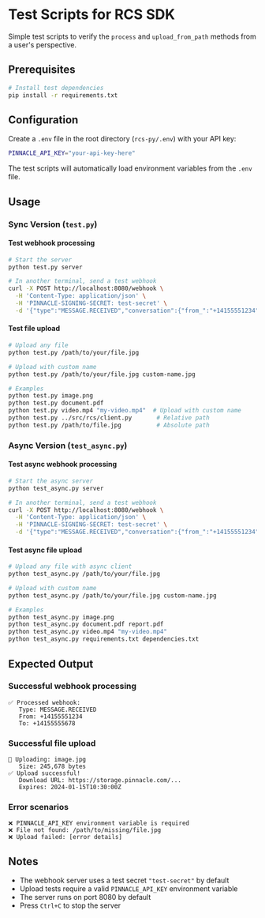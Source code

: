 # Test Scripts for RCS SDK

Simple test scripts to verify the `process` and `upload_from_path` methods from a user's perspective.

## Prerequisites

```bash
# Install test dependencies
pip install -r requirements.txt
```

## Configuration

Create a `.env` file in the root directory (`rcs-py/.env`) with your API key:
```bash
PINNACLE_API_KEY="your-api-key-here"
```

The test scripts will automatically load environment variables from the `.env` file.

## Usage

### Sync Version (`test.py`)

#### Test webhook processing
```bash
# Start the server
python test.py server

# In another terminal, send a test webhook
curl -X POST http://localhost:8080/webhook \
  -H 'Content-Type: application/json' \
  -H 'PINNACLE-SIGNING-SECRET: test-secret' \
  -d '{"type":"MESSAGE.RECEIVED","conversation":{"from_":"+14155551234","to":"+14155555678"}}'
```

#### Test file upload
```bash
# Upload any file
python test.py /path/to/your/file.jpg

# Upload with custom name
python test.py /path/to/your/file.jpg custom-name.jpg

# Examples
python test.py image.png
python test.py document.pdf
python test.py video.mp4 "my-video.mp4"  # Upload with custom name
python test.py ../src/rcs/client.py       # Relative path
python test.py /path/to/file.jpg          # Absolute path
```

### Async Version (`test_async.py`)

#### Test async webhook processing
```bash
# Start the async server
python test_async.py server

# In another terminal, send a test webhook
curl -X POST http://localhost:8080/webhook \
  -H 'Content-Type: application/json' \
  -H 'PINNACLE-SIGNING-SECRET: test-secret' \
  -d '{"type":"MESSAGE.RECEIVED","conversation":{"from_":"+14155551234","to":"+14155555678"}}'
```

#### Test async file upload
```bash
# Upload any file with async client
python test_async.py /path/to/your/file.jpg

# Upload with custom name
python test_async.py /path/to/your/file.jpg custom-name.jpg

# Examples
python test_async.py image.png
python test_async.py document.pdf report.pdf
python test_async.py video.mp4 "my-video.mp4"
python test_async.py requirements.txt dependencies.txt
```

## Expected Output

### Successful webhook processing
```
✅ Processed webhook:
   Type: MESSAGE.RECEIVED
   From: +14155551234
   To: +14155555678
```

### Successful file upload
```
📁 Uploading: image.jpg
   Size: 245,678 bytes
✅ Upload successful!
   Download URL: https://storage.pinnacle.com/...
   Expires: 2024-01-15T10:30:00Z
```

### Error scenarios
```
❌ PINNACLE_API_KEY environment variable is required
❌ File not found: /path/to/missing/file.jpg
❌ Upload failed: [error details]
```

## Notes

- The webhook server uses a test secret `"test-secret"` by default
- Upload tests require a valid `PINNACLE_API_KEY` environment variable
- The server runs on port 8080 by default
- Press `Ctrl+C` to stop the server